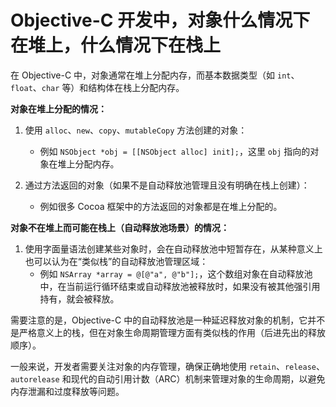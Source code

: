 # Objective-C 开发中，对象什么情况下在堆上，什么情况下在栈上

在 Objective-C 中，对象通常在堆上分配内存，而基本数据类型（如 `int`、`float`、`char` 等）和结构体在栈上分配内存。

**对象在堆上分配的情况：**

1. 使用 `alloc`、`new`、`copy`、`mutableCopy` 方法创建的对象：
   - 例如 `NSObject *obj = [[NSObject alloc] init];`，这里 `obj` 指向的对象在堆上分配内存。

2. 通过方法返回的对象（如果不是自动释放池管理且没有明确在栈上创建）：
   - 例如很多 Cocoa 框架中的方法返回的对象都是在堆上分配的。

**对象不在堆上而可能在栈上（自动释放池场景）的情况：**

1. 使用字面量语法创建某些对象时，会在自动释放池中短暂存在，从某种意义上也可以认为在“类似栈”的自动释放池管理区域：
   - 例如 `NSArray *array = @[@"a", @"b"];`，这个数组对象在自动释放池中，在当前运行循环结束或自动释放池被释放时，如果没有被其他强引用持有，就会被释放。

需要注意的是，Objective-C 中的自动释放池是一种延迟释放对象的机制，它并不是严格意义上的栈，但在对象生命周期管理方面有类似栈的作用（后进先出的释放顺序）。

一般来说，开发者需要关注对象的内存管理，确保正确地使用 `retain`、`release`、`autorelease` 和现代的自动引用计数（ARC）机制来管理对象的生命周期，以避免内存泄漏和过度释放等问题。
